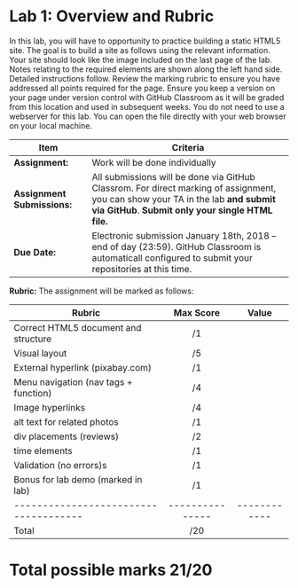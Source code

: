 
# Lab 1: Overview and Rubric

In this lab, you will have to opportunity to practice building a static HTML5 site. The goal is to build a site as follows using the relevant information. Your site should look like the image included on the last page of the lab. Notes relating to the required elements are shown along the left hand side. Detailed instructions follow. Review the marking rubric to ensure you have addressed all points required for the page. Ensure you keep a version on your page under version control with GitHub Classroom as it will be graded from this location and used in subsequent weeks. You do not need to use a webserver for
this lab. You can open the file directly with your web browser on your local machine.

| **Item**            | **Criteria** |
|----------------|---------------|
|**Assignment:** | Work will be done individually|
|**Assignment Submissions:**| All submissions will be done via GitHub Classrom. For direct marking of assignment, you can show your TA in the lab **and submit via GitHub**. **Submit only your single HTML file.**|
|**Due Date:**| Electronic submission January 18th, 2018 – end of day (23:59).  GitHub Classroom is automaticall configured to submit your repositories at this time.|

**Rubric:** The assignment will be marked as follows:

| **Rubric**                          | **Max Score** | **Value**  |
|-------------------------------------|:-------------:|:----------:|
|Correct HTML5 document and structure |       /1      |            |
|Visual layout                        |       /5      |            |
|External hyperlink (pixabay.com)     |       /1      |            |
|Menu navigation (nav tags + function)|       /4      |            |
|Image hyperlinks                     |       /4      |            |
|alt text for related photos          |       /1      |            |
|div placements (reviews)             |       /2      |            |
|time elements                        |       /1      |            |
|Validation (no errors)s              |       /1      |            |
|Bonus for lab demo (marked in lab)   |       /1      |            |
|-------------------------------------|---------------|------------|
|Total                                |       /20     |            |

**Total possible marks 21/20**
=======
